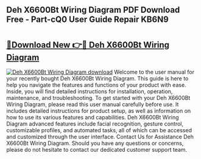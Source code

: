 ## Deh X6600Bt Wiring Diagram PDF Download Free - Part-cQ0 User Guide Repair KB6N9

# <h2><a href="http://dfql5kt.blite.top/?on=Deh+X6600Bt+Wiring+Diagram">🔗Download New 👉🔴 Deh X6600Bt Wiring Diagram</a></h2>

[![Deh X6600Bt Wiring Diagram download](https://i.imgur.com/lujVjoI.png)](http://dfql5kt.blite.top/?on=Deh+X6600Bt+Wiring+Diagram)
Welcome to the user manual for your recently bought Deh X6600Bt Wiring Diagram. This guide is here to help you navigate the features and functions of your product with ease. Inside, you will find detailed instructions for installation, operation, maintenance, and troubleshooting. To get started with your Deh X6600Bt Wiring Diagram, please read this user manual carefully before use. It includes detailed instructions for product setup, as well as information on how to use its various features and capabilities. Deh X6600Bt Wiring Diagram advanced features include facial recognition, gesture control, customizable profiles, and automated tasks, all of which can be accessed and customized through the user interface. Contact Us for Assistance Deh X6600Bt Wiring Diagram. Should you have any questions or concerns, please do not hesitate to contact our dedicated customer support team.
